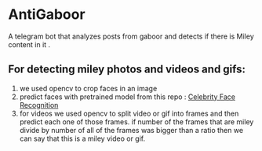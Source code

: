 # AntiGaboor

A telegram bot that  analyzes posts from gaboor and detects if there is Miley content in it . 

## For detecting miley photos and videos and gifs:

1. we used opencv to crop faces in an image
2. predict faces with pretrained model from this repo : [Celebrity Face Recognition](https://github.com/Srikeshram/Celebrity-Face-Recognition)
3. for videos we used opencv to split video or gif into frames and then predict each one of those frames. if number of the frames that are miley divide by number of all of the frames was bigger than a ratio then we can say that this is a miley video or gif.
